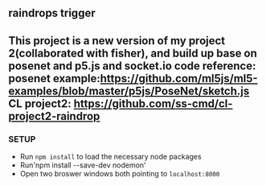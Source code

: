 raindrops trigger
-------------------------
This project is a new version of my project 2(collaborated with fisher), and build up base on posenet and p5.js and socket.io
code reference:
posenet example:https://github.com/ml5js/ml5-examples/blob/master/p5js/PoseNet/sketch.js
CL project2: https://github.com/ss-cmd/cl-project2-raindrop
-------------------------

### SETUP 
* Run `npm install` to load the necessary node packages
* Run'npm install --save-dev nodemon'
* Open two broswer windows both pointing to `localhost:8000`

